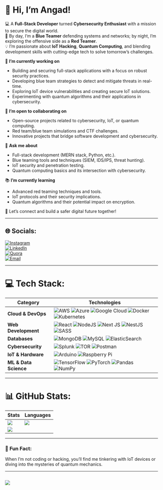 # 👋 Hi, I’m **Angad**!  
💻 A **Full-Stack Developer** turned **Cybersecurity Enthusiast** with a mission to secure the digital world.  
🔵 By day, I’m a **Blue Teamer** defending systems and networks; by night, I’m exploring the offensive side as a **Red Teamer**.  
💡 I’m passionate about **IoT Hacking**, **Quantum Computing**, and blending development skills with cutting-edge tech to solve tomorrow’s challenges.  

🌱 **I’m currently working on**  
- Building and securing full-stack applications with a focus on robust security practices.  
- Developing blue team strategies to detect and mitigate threats in real-time.  
- Exploring IoT device vulnerabilities and creating secure IoT solutions.  
- Experimenting with quantum algorithms and their applications in cybersecurity.  

🤝 **I’m open to collaborating on**  
- Open-source projects related to cybersecurity, IoT, or quantum computing.  
- Red team/blue team simulations and CTF challenges.  
- Innovative projects that bridge software development and cybersecurity.  

💬 **Ask me about**  
- Full-stack development (MERN stack, Python, etc.).  
- Blue teaming tools and techniques (SIEM, IDS/IPS, threat hunting).  
- IoT security and penetration testing.  
- Quantum computing basics and its intersection with cybersecurity.  

📚 **I’m currently learning**  
- Advanced red teaming techniques and tools.  
- IoT protocols and their security implications.  
- Quantum algorithms and their potential impact on encryption.  

🚀 Let’s connect and build a safer digital future together!  

---

## 🌐 Socials:
[![Instagram](https://img.shields.io/badge/Instagram-%23E4405F.svg?logo=Instagram&logoColor=white)](https://instagram.com/theangadprajapati)  
[![LinkedIn](https://img.shields.io/badge/LinkedIn-%230077B5.svg?logo=linkedin&logoColor=white)](https://linkedin.com/in/https://in.linkedin.com/in/om-prajapati-a6b68318b)  
[![Quora](https://img.shields.io/badge/Quora-%23B92B27.svg?logo=Quora&logoColor=white)](https://quora.com/profile/Angad-141)  
[![Email](https://img.shields.io/badge/Email-D14836?logo=gmail&logoColor=white)](mailto:ronin_abyss@proton.me)  

---

# 💻 Tech Stack:
| **Category**       | **Technologies**                                                                                                                                                                                                 |
|---------------------|-----------------------------------------------------------------------------------------------------------------------------------------------------------------------------------------------------------------|
| **Cloud & DevOps**  | ![AWS](https://img.shields.io/badge/AWS-%23FF9900.svg?style=flat&logo=amazon-aws&logoColor=white) ![Azure](https://img.shields.io/badge/azure-%230072C6.svg?style=flat&logo=microsoftazure&logoColor=white) ![Google Cloud](https://img.shields.io/badge/GoogleCloud-%234285F4.svg?style=flat&logo=google-cloud&logoColor=white) ![Docker](https://img.shields.io/badge/docker-%230db7ed.svg?style=flat&logo=docker&logoColor=white) ![Kubernetes](https://img.shields.io/badge/kubernetes-%23326ce5.svg?style=flat&logo=kubernetes&logoColor=white) |
| **Web Development** | ![React](https://img.shields.io/badge/react-%2320232a.svg?style=flat&logo=react&logoColor=%2361DAFB) ![NodeJS](https://img.shields.io/badge/node.js-6DA55F?style=flat&logo=node.js&logoColor=white) ![Next JS](https://img.shields.io/badge/Next-black?style=flat&logo=next.js&logoColor=white) ![NestJS](https://img.shields.io/badge/nestjs-%23E0234E.svg?style=flat&logo=nestjs&logoColor=white) ![SASS](https://img.shields.io/badge/SASS-hotpink.svg?style=flat&logo=SASS&logoColor=white) |
| **Databases**       | ![MongoDB](https://img.shields.io/badge/MongoDB-%234ea94b.svg?style=flat&logo=mongodb&logoColor=white) ![MySQL](https://img.shields.io/badge/mysql-4479A1.svg?style=flat&logo=mysql&logoColor=white) ![ElasticSearch](https://img.shields.io/badge/-ElasticSearch-005571?style=flat&logo=elasticsearch) |
| **Cybersecurity**   | ![Splunk](https://img.shields.io/badge/splunk-%23000000.svg?style=flat&logo=splunk&logoColor=white) ![TOR](https://img.shields.io/badge/tor-%237E4798.svg?style=flat&logo=tor-project&logoColor=white) ![Postman](https://img.shields.io/badge/Postman-FF6C37?style=flat&logo=postman&logoColor=white) |
| **IoT & Hardware**  | ![Arduino](https://img.shields.io/badge/-Arduino-00979D?style=flat&logo=Arduino&logoColor=white) ![Raspberry Pi](https://img.shields.io/badge/-RaspberryPi-C51A4A?style=flat&logo=Raspberry-Pi) |
| **ML & Data Science** | ![TensorFlow](https://img.shields.io/badge/TensorFlow-%23FF6F00.svg?style=flat&logo=TensorFlow&logoColor=white) ![PyTorch](https://img.shields.io/badge/PyTorch-%23EE4C2C.svg?style=flat&logo=PyTorch&logoColor=white) ![Pandas](https://img.shields.io/badge/pandas-%23150458.svg?style=flat&logo=pandas&logoColor=white) ![NumPy](https://img.shields.io/badge/numpy-%23013243.svg?style=flat&logo=numpy&logoColor=white) |

---

# 📊 GitHub Stats:
| **Stats**            | **Languages**                                                                 |
|-----------------------|-------------------------------------------------------------------------------|
| ![](https://github-readme-stats.vercel.app/api?username=theaaryanom&theme=dark&hide_border=false&include_all_commits=false&count_private=false) | ![](https://github-readme-stats.vercel.app/api/top-langs/?username=theaaryanom&theme=dark&hide_border=false&include_all_commits=false&count_private=false&layout=compact) |
| ![](https://github-readme-streak-stats.herokuapp.com/?user=theaaryanom&theme=dark&hide_border=false) |                                                                               |

---

### 🎯 **Fun Fact:**  
When I’m not coding or hacking, you’ll find me tinkering with IoT devices or diving into the mysteries of quantum mechanics.  

---

[![](https://visitcount.itsvg.in/api?id=theaaryanom&icon=0&color=0)](https://visitcount.itsvg.in)  
---
